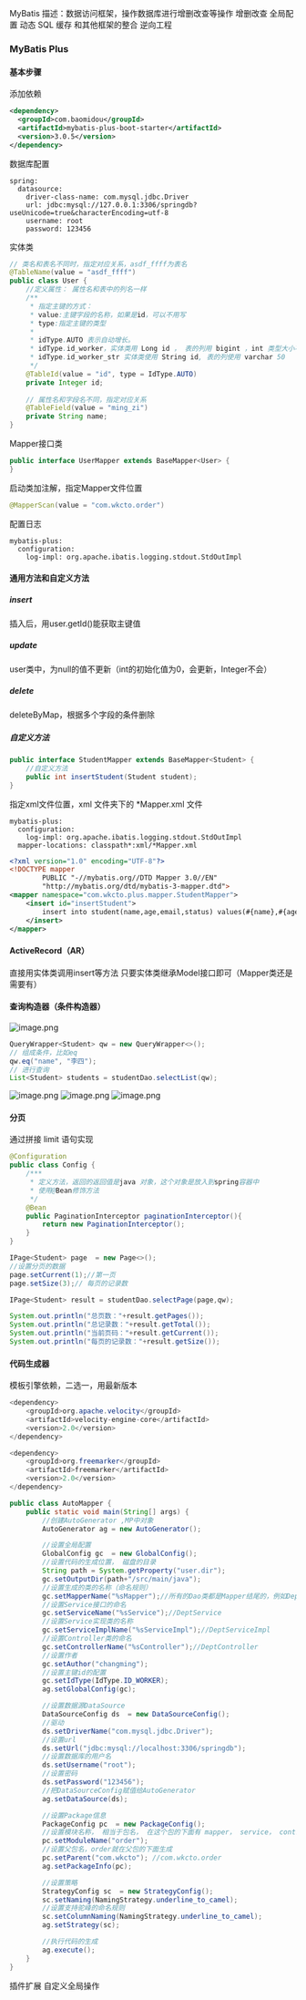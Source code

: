 MyBatis
	描述：数据访问框架，操作数据库进行增删改查等操作
	增删改查
	全局配置
	动态 SQL
	缓存
	和其他框架的整合
	逆向工程

### MyBatis Plus
#### 基本步骤
添加依赖
```xml
<dependency>
  <groupId>com.baomidou</groupId>
  <artifactId>mybatis-plus-boot-starter</artifactId>
  <version>3.0.5</version>
</dependency>
```
数据库配置
```
spring:
  datasource:
    driver-class-name: com.mysql.jdbc.Driver
    url: jdbc:mysql://127.0.0.1:3306/springdb?useUnicode=true&characterEncoding=utf-8
    username: root
    password: 123456
```
实体类
```java
// 类名和表名不同时，指定对应关系，asdf_ffff为表名
@TableName(value = "asdf_ffff")
public class User {
    //定义属性： 属性名和表中的列名一样
    /**
     * 指定主键的方式：
     * value:主键字段的名称，如果是id，可以不用写
     * type:指定主键的类型
     * 
     * idType.AUTO 表示自动增长。
     * idType.id_worker，实体类用 Long id ， 表的列用 bigint ，int 类型大小不够
     * idType.id_worker_str 实体类使用 String id, 表的列使用 varchar 50
     */
    @TableId(value = "id", type = IdType.AUTO)
    private Integer id;
    
    // 属性名和字段名不同，指定对应关系
    @TableField(value = "ming_zi")
    private String name;
}
```
Mapper接口类
```java
public interface UserMapper extends BaseMapper<User> {
}
```
启动类加注解，指定Mapper文件位置
```java
@MapperScan(value = "com.wkcto.order")
```

配置日志
```
mybatis-plus:
  configuration:
    log-impl: org.apache.ibatis.logging.stdout.StdOutImpl
```


#### 通用方法和自定义方法
##### insert
插入后，用user.getId()能获取主键值
##### update
user类中，为null的值不更新（int的初始化值为0，会更新，Integer不会）
##### delete
deleteByMap，根据多个字段的条件删除
##### 自定义方法
```java
public interface StudentMapper extends BaseMapper<Student> {
    //自定义方法
    public int insertStudent(Student student);
}

```
指定xml文件位置，xml 文件夹下的 *Mapper.xml 文件
```
mybatis-plus:
  configuration:
    log-impl: org.apache.ibatis.logging.stdout.StdOutImpl
  mapper-locations: classpath*:xml/*Mapper.xml
```
```xml
<?xml version="1.0" encoding="UTF-8"?>
<!DOCTYPE mapper
        PUBLIC "-//mybatis.org//DTD Mapper 3.0//EN"
        "http://mybatis.org/dtd/mybatis-3-mapper.dtd"> 
<mapper namespace="com.wkcto.plus.mapper.StudentMapper">
    <insert id="insertStudent">
        insert into student(name,age,email,status) values(#{name},#{age},#{email},#{status})
    </insert>
</mapper>
```
#### ActiveRecord（AR）
直接用实体类调用insert等方法
只要实体类继承Model接口即可（Mapper类还是需要有）
#### 查询构造器（条件构造器）
![image.png](https://cdn.nlark.com/yuque/0/2021/png/12407496/1634478415088-6ddb9d09-bd17-4e73-895b-2c505fe05cf1.png#clientId=u1623c14d-a246-4&from=paste&height=215&id=uf77829ec&margin=%5Bobject%20Object%5D&name=image.png&originHeight=429&originWidth=735&originalType=binary&ratio=1&size=52237&status=done&style=none&taskId=u71924fa7-c14c-43ff-a406-ee4bb7dc6ad&width=367.5)
```java
QueryWrapper<Student> qw = new QueryWrapper<>();
// 组成条件，比如eq
qw.eq("name", "李四");
// 进行查询
List<Student> students = studentDao.selectList(qw);
```
![image.png](https://cdn.nlark.com/yuque/0/2021/png/12407496/1634478316031-e19f29dd-5e27-46a2-8821-2aca63c55e58.png#clientId=u1623c14d-a246-4&from=paste&height=266&id=u7a906030&margin=%5Bobject%20Object%5D&name=image.png&originHeight=532&originWidth=718&originalType=binary&ratio=1&size=43245&status=done&style=none&taskId=u9ef271d3-71ed-4717-8477-fe1823df55f&width=359)
![image.png](https://cdn.nlark.com/yuque/0/2021/png/12407496/1634478326513-625fc68a-fcf0-4f79-a389-ab67cdce87ef.png#clientId=u1623c14d-a246-4&from=paste&height=548&id=ub6afbb49&margin=%5Bobject%20Object%5D&name=image.png&originHeight=1096&originWidth=718&originalType=binary&ratio=1&size=127508&status=done&style=none&taskId=uf650b8fb-30ee-47a9-a34c-ff963eea405&width=359)
![image.png](https://cdn.nlark.com/yuque/0/2021/png/12407496/1634478352421-a416968b-69b4-4845-b6c3-3d0df7ac028b.png#clientId=u1623c14d-a246-4&from=paste&height=134&id=u349de082&margin=%5Bobject%20Object%5D&name=image.png&originHeight=268&originWidth=722&originalType=binary&ratio=1&size=40118&status=done&style=none&taskId=u279e43ac-4f46-45f1-b896-3123617abc3&width=361)
#### 分页
通过拼接 limit 语句实现
```java
@Configuration
public class Config {
    /***
     * 定义方法，返回的返回值是java 对象，这个对象是放入到spring容器中
     * 使用@Bean修饰方法
     */
    @Bean
    public PaginationInterceptor paginationInterceptor(){
        return new PaginationInterceptor();
    }
}
```
```java
IPage<Student> page  = new Page<>();
//设置分页的数据
page.setCurrent(1);//第一页
page.setSize(3);// 每页的记录数

IPage<Student> result = studentDao.selectPage(page,qw); 

System.out.println("总页数："+result.getPages());
System.out.println("总记录数："+result.getTotal());
System.out.println("当前页码："+result.getCurrent());
System.out.println("每页的记录数："+result.getSize());
```
#### 代码生成器
模板引擎依赖，二选一，用最新版本
```java
<dependency>
    <groupId>org.apache.velocity</groupId>
    <artifactId>velocity-engine-core</artifactId>
    <version>2.0</version>
</dependency>

<dependency>
    <groupId>org.freemarker</groupId>
    <artifactId>freemarker</artifactId>
    <version>2.0</version>
</dependency>
```
```java
public class AutoMapper {
    public static void main(String[] args) {
        //创建AutoGenerator ,MP中对象
        AutoGenerator ag = new AutoGenerator();

        //设置全局配置
        GlobalConfig gc  = new GlobalConfig();
        //设置代码的生成位置， 磁盘的目录
        String path = System.getProperty("user.dir");
        gc.setOutputDir(path+"/src/main/java");
        //设置生成的类的名称（命名规则）
        gc.setMapperName("%sMapper");//所有的Dao类都是Mapper结尾的，例如DeptMapper
        //设置Service接口的命名
        gc.setServiceName("%sService");//DeptService
        //设置Service实现类的名称
        gc.setServiceImplName("%sServiceImpl");//DeptServiceImpl
        //设置Controller类的命名
        gc.setControllerName("%sController");//DeptController
        //设置作者
        gc.setAuthor("changming");
        //设置主键id的配置
        gc.setIdType(IdType.ID_WORKER);
        ag.setGlobalConfig(gc);

        //设置数据源DataSource
        DataSourceConfig ds  = new DataSourceConfig();
        //驱动
        ds.setDriverName("com.mysql.jdbc.Driver");
        //设置url
        ds.setUrl("jdbc:mysql://localhost:3306/springdb");
        //设置数据库的用户名
        ds.setUsername("root");
        //设置密码
        ds.setPassword("123456");
        //把DataSourceConfig赋值给AutoGenerator
        ag.setDataSource(ds);

        //设置Package信息
        PackageConfig pc  = new PackageConfig();
        //设置模块名称， 相当于包名， 在这个包的下面有 mapper， service， controller。
        pc.setModuleName("order");
        //设置父包名，order就在父包的下面生成
        pc.setParent("com.wkcto"); //com.wkcto.order
        ag.setPackageInfo(pc);

        //设置策略
        StrategyConfig sc  = new StrategyConfig();
        sc.setNaming(NamingStrategy.underline_to_camel);
        //设置支持驼峰的命名规则
        sc.setColumnNaming(NamingStrategy.underline_to_camel);
        ag.setStrategy(sc);

        //执行代码的生成
        ag.execute();
    }
}
```

插件扩展
自定义全局操作
